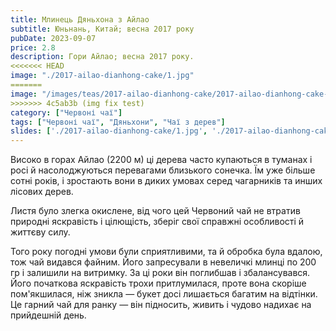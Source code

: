 ```yaml
---
title: Млинець Дяньхона з Айлао
subtitle: Юньнань, Китай; весна 2017 року
pubDate: 2023-09-07
price: 2.8
description: Гори Айлао; весна 2017 року.
<<<<<<< HEAD
image: "./2017-ailao-dianhong-cake/1.jpg"
=======
image: "/images/teas/2017-ailao-dianhong-cake/2017-ailao-dianhong-cake-1.jpg"
>>>>>>> 4c5ab3b (img fix test)
category: ["Червоні чаї"]
tags: ["Червоні чаї", "Дяньхони", "Чаї з дерев"]
slides: ['./2017-ailao-dianhong-cake/1.jpg', './2017-ailao-dianhong-cake/2.jpg', './2017-ailao-dianhong-cake/3.jpg', './2017-ailao-dianhong-cake/4.jpg', './2017-ailao-dianhong-cake/5.jpg']
---
```


Високо в горах Айлао (2200 м) ці дерева часто купаються в туманах і росі й насолоджуються перевагами близького сонечка. Їм уже більше сотні років, і зростають вони в диких умовах серед чагарників та инших лісових дерев.

Листя було злегка окислене, від чого цей Червоний чай не втратив природні яскравість і цілющість, зберіг свої справжні особливості й життєву силу.

Того року погодні умови були сприятливими, та й обробка була вдалою, тож чай видався файним. Його запресували в невеличкі млинці по 200 гр і залишили на витримку. За ці роки він поглибшав і збалансувався. Його початкова яскравість трохи притлумилася, проте вона скоріше пом'якшилася, ніж зникла — букет досі лишається багатим на відтінки. Це гарний чай для ранку — він підносить, живить і чудово надихає на прийдешній день.
 